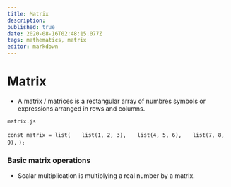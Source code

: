 ```yaml
---
title: Matrix
description: 
published: true
date: 2020-08-16T02:48:15.077Z
tags: mathematics, matrix
editor: markdown
---
```


# Matrix
* A matrix / matrices is a rectangular array of numbres symbols or expressions arranged in rows and columns.

`matrix.js`

`const matrix = list(`
`	list(1, 2, 3),`
` 	list(4, 5, 6),`
`  	list(7, 8, 9),`
`);`

### Basic matrix operations

* Scalar multiplication is multiplying a real number by a matrix. 